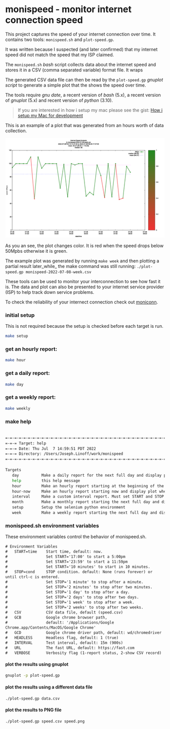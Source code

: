 # monispeed - monitor internet connection speed

This project captures the speed of your internet connection over
time. It contains two tools: `monispeed.sh` and `plot-speed.gp`.

It was written because I suspected (and later confirmed) that my
internet speed did not match the speed that my ISP claimed.

The `monispeed.sh` _bash_ script collects data about the internet speed
and stores it in a CSV (comma separated variable) format file.  It wraps

The generated CSV data file can then be read by the `plot-speed.gp`
_gnuplot script_ to generate a simple plot that the shows the
speed over time.

The tools require _gnu date_, a recent version of _bash_ (5.x),
a recent version of _gnuplot_ (5.x) and recent version of _python_ (3.10).

> If you are interested in how i setup my mac please see the gist:
> [How i setup my Mac for development](https://gist.github.com/jlinoff/adb0a9b886085d9f3a4719571cfad901)

This is an example of a plot that was generated from an hours worth of
data collection.

<img src="plot-example.png" alt="plot-example">

As you an see, the plot changes color. It is red when the speed drops
below 50Mpbs otherwise it is green.

The example plot was generated by running `make week` and then
plotting a partial result later_while_ the make command was still
running: `./plot-speed.gp monispeed-2022-07-08-week.csv`

These tools can be used to monitor your interconnection to see how
fast it is. The data and plot can also be presented to your
internet service provider (ISP) to help track down service problems.

To check the reliability of your internect connection
check out [moniconn](https://github.com/jlinoff/moniconn).

### initial setup
This is not required because the setup is checked before each target is run.

```bash
make setup
```

### get an hourly report:

```bash
make hour
```

### get a daily report:

```bash
make day
```

### get a weekly report:

```bash
make weekly
```

### make help
```bash

=-=-=-=-=-=-=-=-=-=-=-=-=-=-=-=-=-=-=-=-=-=-=-=-=-=-=-=-=-=-=-=-=-=-=-=-=-=
=-=-= Target: help
=-=-= Date: Thu Jul  7 14:59:51 PDT 2022
=-=-= Directory: /Users/Joseph.Linoff/work/monispeed
=-=-=-=-=-=-=-=-=-=-=-=-=-=-=-=-=-=-=-=-=-=-=-=-=-=-=-=-=-=-=-=-=-=-=-=-=-=

Targets
   day          Make a daily report for the next full day and display plot when done.
   help         this help message
   hour         Make an hourly report starting at the beginning of the next hour and display plot when done.
   hour-now     Make an hourly report starting now and display plot when done.
   interval     Make a custom interval report. Must set START and STOP times. Example: make interval START=13:00 STOP=17:00
   month        Make a monthly report starting the next full day and display plot when done.
   setup        Setup the selenium python environment
   week         Make a weekly report starting the next full day and display plot when done.
```

### monispeed.sh environment variables
These environment variables control the behavior of monispeed.sh.
```
# Environment Variables
#   START=time    Start time, default: now.
#                 Set START='17:00' to start a 5:00pm
#                 Set START='23:59' to start a 11:59pm
#                 Set START='10 minutes' to start in 10 minutes.
#   STOP=cond     STOP condition. default: None (runs forever) or until ctrl-c is entered.
#                 Set STOP='1 minute' to stop after a minute.
#                 Set STOP='2 minutes' to stop after two minutes.
#                 Set STOP='1 day' to stop after a day.
#                 Set STOP='2 days' to stop after two days.
#                 Set STOP='1 week' to stop after a week.
#                 Set STOP='2 weeks' to stop after two weeks.
#   CSV           CSV data file, default (speed.csv)
#   GCB           Google chrome browser path,
#                 default: '/Applications/Google Chrome.app/Contents/MacOS/Google Chrome'
#   GCD           Google chrome driver path, default: wd/chromedriver
#   HEADLESS      Headless flag, default: 1 (true)
#   INTERVAL      Test interval, default: 15m (900s)
#   URL           The fast URL, default: https://fast.com
#   VERBOSE       Verbosity flag (1-report status, 2-show CSV record)
```

#### plot the results using gnuplot
```bash
gnuplot -p plot-speed.gp
```

#### plot the results using a different data file
```bash
./plot-speed.gp data.csv
```

#### plot the results to PNG file
```bash
./plot-speed.gp speed.csv speed.png
```
